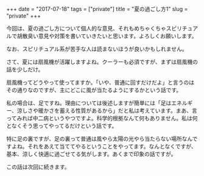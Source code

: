 +++
date = "2017-07-18"
tags = ["private"]
title = "夏の過ごし方1"
slug = "private"
+++

今回は、夏の過ごし方について個人的な意見、それもめちゃくちゃスピリチュアルで胡散臭い意見や対策を書いていきたいと思います。よろしくお願いします。

なお、スピリチュアル系が苦手な人は読まないほうが良いかもしれません。

さて、夏には扇風機が活躍しますよね。クーラーも必須ですが、まずは扇風機の話を少しだけ。

扇風機ってどうやって使ってますか。「いや、普通に回すだけだよ」と言うのはその通りなのですが、主にどこに風が当たるようにするかという話です。

私の場合は、足ですね。理由については後述しますが簡単には「足はエネルギー、涼しさや暖かさを蓄える性質があるから」だと私は考えています。まあ、言ってみれば中二病というやつですよ。科学的根拠なんて何もありません。私は何となくそう思ってやってるだけという話です。

特に足の裏ですが、足の裏って普通は風やら太陽の光やら当たらない場所なんですよね。それをあえて当ててやるということをやってます。なんとなくですが、基本、涼しく快適に過ごせてる気がします。あくまで印象の話ですが。

この話は次回に続きます。
		
